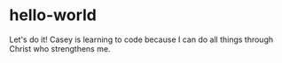 # hello-world
Let's do it!
Casey is learning to code because I can do all things through Christ who strengthens me.
